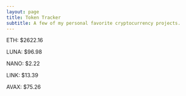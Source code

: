 ```yaml
---
layout: page
title: Token Tracker
subtitle: A few of my personal favorite cryptocurrency projects.
---
```


<!--BEGINCRYPTOINPUT-->
ETH: $2622.16

LUNA: $96.98

NANO: $2.22

LINK: $13.39

AVAX: $75.26

<!--ENDCRYPTOINPUT-->
